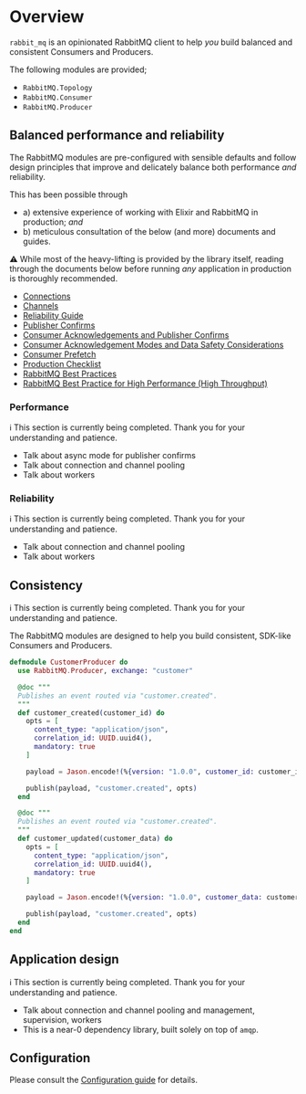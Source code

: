 # Overview

`rabbit_mq` is an opinionated RabbitMQ client to help _you_ build balanced and consistent Consumers and Producers.

The following modules are provided;

* `RabbitMQ.Topology`
* `RabbitMQ.Consumer`
* `RabbitMQ.Producer`

## Balanced performance and reliability

The RabbitMQ modules are pre-configured with sensible defaults and follow design principles that improve and delicately balance both performance _and_ reliability.

This has been possible through

* a) extensive experience of working with Elixir and RabbitMQ in production; _and_
* b) meticulous consultation of the below (and more) documents and guides.

⚠️ While most of the heavy-lifting is provided by the library itself, reading through the documents below before running _any_ application in production is thoroughly recommended.

* [Connections](https://www.rabbitmq.com/connections.html)
* [Channels](https://www.rabbitmq.com/channels.html)
* [Reliability Guide](https://www.rabbitmq.com/reliability.html)
* [Publisher Confirms](https://www.rabbitmq.com/confirms.html#publisher-confirms)
* [Consumer Acknowledgements and Publisher Confirms](https://www.rabbitmq.com/confirms.html)
* [Consumer Acknowledgement Modes and Data Safety Considerations](https://www.rabbitmq.com/confirms.html#acknowledgement-modes)
* [Consumer Prefetch](https://www.rabbitmq.com/consumer-prefetch.html)
* [Production Checklist](https://www.rabbitmq.com/production-checklist.html)
* [RabbitMQ Best Practices](https://www.cloudamqp.com/blog/2017-12-29-part1-rabbitmq-best-practice.html)
* [RabbitMQ Best Practice for High Performance (High Throughput)](https://www.cloudamqp.com/blog/2018-01-08-part2-rabbitmq-best-practice-for-high-performance.html)

### Performance

ℹ️ This section is currently being completed. Thank you for your understanding and patience.

* Talk about async mode for publisher confirms
* Talk about connection and channel pooling
* Talk about workers

### Reliability

ℹ️ This section is currently being completed. Thank you for your understanding and patience.

* Talk about connection and channel pooling
* Talk about workers

## Consistency

ℹ️ This section is currently being completed. Thank you for your understanding and patience.

The RabbitMQ modules are designed to help you build consistent, SDK-like Consumers and Producers.

```elixir
defmodule CustomerProducer do
  use RabbitMQ.Producer, exchange: "customer"

  @doc """
  Publishes an event routed via "customer.created".
  """
  def customer_created(customer_id) do
    opts = [
      content_type: "application/json",
      correlation_id: UUID.uuid4(),
      mandatory: true
    ]

    payload = Jason.encode!(%{version: "1.0.0", customer_id: customer_id})

    publish(payload, "customer.created", opts)
  end

  @doc """
  Publishes an event routed via "customer.created".
  """
  def customer_updated(customer_data) do
    opts = [
      content_type: "application/json",
      correlation_id: UUID.uuid4(),
      mandatory: true
    ]

    payload = Jason.encode!(%{version: "1.0.0", customer_data: customer_data})

    publish(payload, "customer.created", opts)
  end
end
```

## Application design

ℹ️ This section is currently being completed. Thank you for your understanding and patience.

* Talk about connection and channel pooling and management, supervision, workers
* This is a near-0 dependency library, built solely on top of `amqp`.

## Configuration

Please consult the [Configuration guide](configuration) for details.
